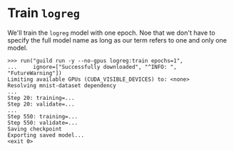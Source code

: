 # Train `logreg`

We'll train the `logreg` model with one epoch. Noe that we
don't have to specify the full model name as long as our term refers
to one and only one model.

    >>> run("guild run -y --no-gpus logreg:train epochs=1",
    ...     ignore=["Successfully downloaded", "^INFO: ", "FutureWarning"])
    Limiting available GPUs (CUDA_VISIBLE_DEVICES) to: <none>
    Resolving mnist-dataset dependency
    ...
    Step 20: training=...
    Step 20: validate=...
    ...
    Step 550: training=...
    Step 550: validate=...
    Saving checkpoint
    Exporting saved model...
    <exit 0>
